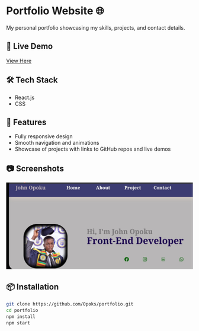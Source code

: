 
# Portfolio Website 🌐

My personal portfolio showcasing my skills, projects, and contact details.

## 🚀 Live Demo
[View Here](https://johnopoku.netlify.app)

## 🛠 Tech Stack
- React.js
- CSS

## 📌 Features
- Fully responsive design
- Smooth navigation and animations
- Showcase of projects with links to GitHub repos and live demos

## 📷 Screenshots
![Portfolio Screenshot](./public/Jo.jpg)

## 📦 Installation
```bash
git clone https://github.com/Opoks/portfolio.git
cd portfolio
npm install
npm start
